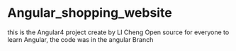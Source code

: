 # Angular_shopping_website
this is the Angular4 project create by LI Cheng Open source for everyone to learn Angular, the code was in the angular Branch
